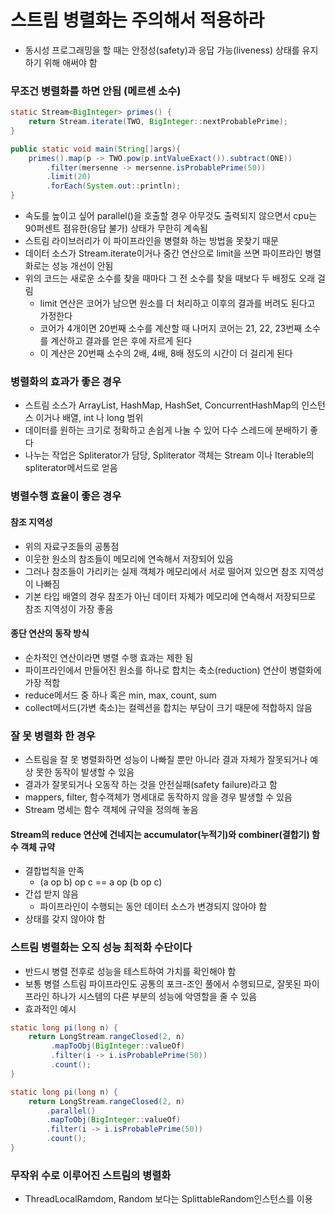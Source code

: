 # 스트림 병렬화는 주의해서 적용하라
- 동시성 프로그래밍을 할 때는 안정성(safety)과 응답 가능(liveness) 상태를 유지하기 위해 애써야 함

### 무조건 병렬화를 하면 안됨 (메르센 소수)
```java
static Stream<BigInteger> primes() {
    return Stream.iterate(TWO, BigInteger::nextProbablePrime);
}

public static void main(String[]args){
    primes().map(p -> TWO.pow(p.intValueExact()).subtract(ONE))
        .filter(mersenne -> mersenne.isProbablePrime(50))
        .limit(20)
        .forEach(System.out::println);
}
```
- 속도를 높이고 싶어 parallel()을 호출할 경우 아무것도 출력되지 않으면서 cpu는 90퍼센트 점유한(응답 불가) 상태가 무한히 계속됨
- 스트림 라이브러리가 이 파이프라인을 병렬화 하는 방법을 못찾기 때문
- 데이터 소스가 Stream.iterate이거나 중간 연산으로 limit을 쓰면 파이프라인 병렬화로는 성능 개선이 안됨
- 위의 코드는 새로운 소수를 찾을 때마다 그 전 소수를 찾을 때보다 두 배정도 오래 걸림
    - limit 연산은 코어가 남으면 원소를 더 처리하고 이후의 결과를 버려도 된다고 가정한다
    - 코어가 4개이면 20번째 소수를 계산할 때 나머지 코어는 21, 22, 23번째 소수를 계산하고 결과를 얻은 후에 자르게 된다
    - 이 계산은 20번째 소수의 2배, 4배, 8배 정도의 시간이 더 걸리게 된다

### 병렬화의 효과가 좋은 경우
- 스트림 소스가 ArrayList, HashMap, HashSet, ConcurrentHashMap의 인스턴스 이거나 배열, int 나 long 범위
- 데이터를 원하는 크기로 정확하고 손쉽게 나눌 수 있어 다수 스레드에 분배하기 좋다
- 나누는 작업은 Spliterator가 담당, Spliterator 객체는 Stream 이나 Iterable의 spliterator메서드로 얻음

### 병렬수행 효율이 좋은 경우
#### 참조 지역성
- 위의 자료구조들의 공통점
- 이웃한 원소의 참조들이 메모리에 연속해서 저장되어 있음
- 그러나 참조들이 가리키는 실제 객체가 메모리에서 서로 떨어져 있으면 참조 지역성이 나빠짐
- 기본 타입 배열의 경우 참조가 아닌 데이터 자체가 메모리에 연속해서 저장되므로 참조 지역성이 가장 좋음

#### 종단 연산의 동작 방식
- 순차적인 연산이라면 병렬 수행 효과는 제한 됨
- 파이프라인에서 만들어진 원소를 하나로 합치는 축소(reduction) 연산이 병렬화에 가장 적합
- reduce메서드 중 하나 혹은 min, max, count, sum
- collect메서드(가변 축소)는 컬렉션을 합치는 부담이 크기 때문에 적합하지 않음

### 잘 못 병렬화 한 경우
- 스트림을 잘 못 병렬화하면 성능이 나빠질 뿐만 아니라 결과 자체가 잘못되거나 예상 못한 동작이 발생할 수 있음
- 결과가 잘못되거나 오동작 하는 것을 안전실패(safety failure)라고 함
- mappers, filter, 함수객체가 명세대로 동작하지 않을 경우 발생할 수 있음
- Stream 명세는 함수 객체에 규약을 정의해 놓음

#### Stream의 reduce 연산에 건네지는 accumulator(누적기)와 combiner(결합기) 함수 객체 규약
- 결합법칙을 만족 
    - (a op b) op c == a op (b op c)
- 간섭 받지 않음
    - 파이프라인이 수행되는 동안 데이터 소스가 변경되지 않아야 함
- 상태를 갖지 않아야 함

### 스트림 병렬화는 오직 성능 최적화 수단이다
- 반드시 병렬 전후로 성능을 테스트하여 가치를 확인해야 함
- 보통 병렬 스트림 파이프라인도 공통의 포크-조인 풀에서 수행되므로, 잘못된 파이프라인 하나가 시스템의 다른 부분의 성능에 악영할을 줄 수 있음
- 효과적인 예시
```java
static long pi(long n) {
    return LongStream.rangeClosed(2, n)
         .mapToObj(BigInteger::valueOf)
         .filter(i -> i.isProbablePrime(50))
         .count();
}

static long pi(long n) {
    return LongStream.rangeClosed(2, n)
        .parallel()
        .mapToObj(BigInteger::valueOf)
        .filter(i -> i.isProbablePrime(50))
        .count();
}
```

### 무작위 수로 이루어진 스트림의 병렬화
- ThreadLocalRamdom, Random 보다는 SplittableRandom인스턴스를 이용


